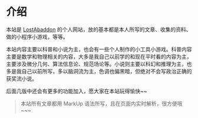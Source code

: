 # 介绍

本站是 [LostAbaddon](lostabaddon@gmail.com) 的个人网站，放的基本都是本人所写的文章、收集的资料、做的小程序小游戏，等等。

本站内容主要以科普和小说为主，也会有一些个人制作的小工具小游戏。科普内容主要是数学和物理相关的内容，大多是我自己以前学的和现在平时看的内容为主，主要涉及微分几何、算法信息论、规范场论等。小说则主要以科幻和推理为主，也多是我自己以前所写，多以脑洞流为主，色调也偏黑暗，但绝对不会写政治正确的获奖流小说。

后面几版中还会有更多的功能加入，愿大家在本站玩得愉快~~

>	本站所有文章都用 MarkUp 语法所写，且在页面内实时解析，很方便哦~~~